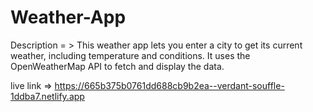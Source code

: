 # Weather-App

Description = > This weather app lets you enter a city to get its current weather, including temperature and conditions. It uses the OpenWeatherMap API to fetch and display the data.

live link => https://665b375b0761dd688cb9b2ea--verdant-souffle-1ddba7.netlify.app
